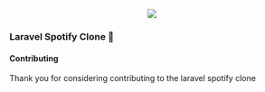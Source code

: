 <p align="center"><img src="https://laravel.com/assets/img/components/logo-laravel.svg"></p>

### Laravel Spotify Clone &#x1F535;

#### Contributing

Thank you for considering contributing to the laravel spotify clone